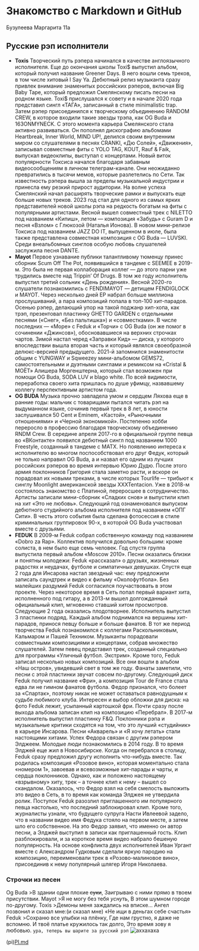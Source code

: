 # Знакомство с Markdown и GitHub
Бузулеева Маргарита 11а
## Русские рэп исполнители 
+ **Toxis**
Творческий путь рэпера начинался в качестве англоязычного исполнителя. Еще до окончания школы Toxi$ выпустил альбом, который получил название Greener Days. В него вошли семь треков, в том числе хитовый I Say Ya. Дебютный релиз музыканта сразу привлек внимание знаменитых российских рэперов, включая Big Baby Tape, который предложил Смелянскому писать песни на родном языке.
Toxi$ прислушался к совету и в начале 2020 года представил сингл «ТАГА», записанный в стиле minimalistic trap. Затем рэпер присоединился к творческому объединению RANDOM CREW, в которое входили такие звезды трэпа, как OG Buda и 163ONMYNECK.
С этого момента карьера Смелянского стала активно развиваться. Он пополнял дискографию альбомами Heartbreak, Inner World, MIND UP!, делился своим внутренним миром со слушателями в песнях CRANKI, «Дю Солей», «Движения», записывал совместные фиты с YOLO TAG, KOUT, Rauf & Faik, выпускал видеоклипы, выступал с концертами.
Новый виток популярности Токсиса начался благодаря забавным видеосообщениям в личном телеграм-канале. Они неожиданно превратились в тысячи мемов, которые разлетелись по Сети. Так известность рэпера вышла за пределы музыкальной индустрии и принесла ему резкий прирост аудитории. На волне успеха Смелянский начал расширять творческие рамки и выпускать еще больше новых треков.
2023 год стал для одного из самых ярких представителей новой школы рэпа на редкость богатым на фиты с популярными артистами. Весной вышел совместный трек с NILETTO под названием «Кипиш», летом — композиция «Забудь» с Guram D и песня «Взлом» с Глюкозой (Наталья Ионова).
В новом мини-релизе Токсиса под названием JAZZ DO IT, выпущенном в июле, была также представлена совместная композиция с OG Buda — LUVSKI. Среди внеальбомных синглов особую любовь слушателей заслужила песня DANTE.
+ **Mayot**
Первое узнавание публики талантливому тюменцу принес сборник Scum Off The Pot, появившийся в тандеме с SEEMEE в 2019-м. Это была не первая коллаборация коллег — до этого парни уже трудились вместе над Trippin’ Of Drugs. В том же году исполнитель выпустил третий сольник «День рождения».
Весной 2020-го слушатели познакомились с FENDIMAYOT — детищем FENDIGLOCK и MAYOT. Через несколько дней EP набрал больше миллиона прослушиваний, а пара композиций попала в топ-100 хит-парадов.
Осенью рэпер, делающий упор на такой поджанр хип-хопа, как трэп, презентовал пластинку GHETTO GARDEN с отдельными песнями («Снег», «Без пальтишка») и «совместками». В числе последних — «Море» c Feduk и «Торчи» с OG Buda (он же помог в сочинении «Джинсов»), обосновавшиеся на верхних строчках чартов. Зимой настал черед «Заправки Кид» — диска, у которого впоследствии вышла вторая часть и который являлся своеобразной делюкс-версией предыдущего.
2021-й запомнился знаменитости общим с YUNGWAY и Sqweezey мини-альбомом GEMS72, самостоятельными и дуэтными синглами и ремиксом на «Cristal & МОЁТ» Алишера Моргенштерна, который стал возможен при помощи OG Buda, SODA LUV и blago white. По всей видимости, переработка своего хита пришлась по душе уфимцу, назвавшему коллегу перспективным артистом года.
+ **OG BUDA**
Музыка прочно завладела умом и сердцем Ляхова еще в ранние годы: мальчик с товарищами пытался читать рэп на выдуманном языке, сочинив первый трек в 8 лет, в юности заслушивался 50 Cent и Eminem, «Кастой», «Рыночными отношениями» и «Черной экономикой». Постепенно хобби переросло в профессию благодаря творческому объединению RNDM Crew.
В середине апреля 2017-го в официальной группе певца во «ВКонтакте» появился дебютный сингл под названием 1000 Freestyle, созданный в тандеме с MATX. Но появлению интереса к исполнителю во многом поспособствовал его друг Федук, который не только направил OG Buda, а и назвал его одним из лучших российских рэперов во время интервью Юрию Дудю.
После этого армия поклонников Григория стала заметно расти, и вскоре он порадовал их новыми треками, в числе которых Tourlife — трибьют к синглу Moonlight американской звезды XXXTentacion. Уже в 2018-м состоялось знакомство с Платиной, переросшее в сотрудничество. Артисты записали мини-сборник «Сладких снов» и выпустили клип на хит «Это не любовь».
Следующий год ознаменовался выпуском дебютного студийного альбома исполнителя под названием «ОПГ Сити». В честь этого события была сделана фотосессия в стиле криминальных группировок 90-х, в которой OG Buda участвовал вместе с друзьями.
+ **FEDUK**
В 2009-м Feduk собрал собственную команду под названием «Dobro za Rap». Коллектив получился довольно большим: кроме солиста, в нем было еще семь человек. Год спустя группа выпустила первый альбом «Moscow 2010». Песни оказались близки и понятны молодежи: Feduk «рассказал» о друзьях, жизненных радостях и неудачах, футболе и симпатичных девушках.
Спустя еще 2 года для Инсарова настал звездный час: ему предложили записать саундтрек и видео к фильму «Околофутбола». Без малейших раздумий Feduk согласился поучаствовать в этом проекте. Через некоторое время в Сеть попал первый вариант хита, исполненного под гитару, а в 2013-м вышел долгожданный официальный клип, мгновенно ставший хитом просмотров.
Следующие 2 года оказались плодотворнее. Исполнитель выпустил 3 пластинки подряд. Каждый альбом поднимался на вершины хит-парадов, принося певцу больше и больше фанатов. В тот же период творчества Feduk познакомился с коллегами Раскольниковым, Кальмаром и Пашей Техником. Музыканты порадовали совместными композициями и концертами, собрав множество слушателей.
Затем певец представил трек, созданный специально для программы «Уличный футбол. Экстрим». Кроме того, Feduk записал несколько новых композиций. Все они вошли в альбом «Наш остров», увидевший свет в том же году. Фанаты заметили, что песни с этой пластинки звучат совсем по-другому.
Следующий диск Feduk получил название «Фри», а композиция Tour de France стала едва ли не гимном фанатов футбола. Федор признался, что болеет за «Спартак», поэтому никак не может оставаться равнодушным к судьбе любимого клуба. Интересен и выбор обложки для диска: на фото Feduk лежит, усыпанный картошкой фри. Почти сразу после выхода альбома записан клип на композицию «Перебрал».
В 2017-м исполнитель выпустил пластинку F&Q. Поклонники рэпа и музыкальные критики сходятся на том, что это лучший «студийник» в карьере Инсарова. Песни «Акварель» и «Я хочу летать» стали настоящими хитами.
Успех Федора связан с другим рэпером Элджеем. Молодые люди познакомились в 2014 году. В то время Элджей еще жил в Новосибирске. Когда он перебрался в столицу, Feduk сразу предложил другу исполнить что-нибудь вместе. Так родилась композиция «Розовое вино», которая моментально стала «номером 1», завоевав и всевозможные хит-парады и чарты, и сердца поклонников.
Однако, как и положено настоящему «взрывному» хиту, трек – а точнее клип к нему – вышел со скандалом. Оказалось, что Федор взял на себя смелость выложить это видео в Сеть, в то время как команда Элджея не утвердила ролик. Поступок Feduk разозлил приглашенного им популярного певца настолько, что последний заблокировал клип. Кроме того, журналисты узнали, что будущего супруга Насти Ивлеевой задело, что в названии видео имя Федука стояло на первом месте, а затем шло его собственное.
На это Федор заявил, что именно он автор песни, а Элджей выступил в записи как приглашенный гость. Клип разблокировали, и за короткое время видео набрало бешеную популярность. На основе конфликта двух исполнителей Иван Ургант вместе с Александром Гудковым сделали яркую пародию на композицию, переименовали трек в «Розово-малиновое вино», присоединив к нему популярный шлягер Игоря Николаева.
### Строчки из песен
Og Buda >В здании одни плохие ~~суки~~,
Заигрываю с ними прямо в твоем присутствии.
Mayot >Я не могу без тебя *уснуть*,
В этом шумном городе по-другому.
Toxis >Демоны меня заждались на вписке…
Ангел позвонил и сказал мне:(и сказал мне)
«Не ищи в деньгах себе счастья»
Feduk >Сохраню все улыбки на плёнку,
Где нам грустно, я даже не вспомню.
И твоё платье кружилось так долго,
Это время зову я любовью.
`ура, теперь вы шарите за русский рэп`
![аххахаха](https://yandex.ru/search/touch/?text=feduk&lr=2&clid=2160746)
 
  (pi)[PI.md](https://github.com/margaritttaa/margaritttaa/blob/main/PI.md)<!---
margaritttaa/margaritttaa is a ✨ special ✨ repository because its `README.md` (this file) appears on your GitHub profile.
You can click the Preview link to take a look at your changes.
--->

